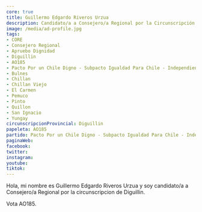 ```yaml
---
core: true
title: Guillermo Edgardo Riveros Urzua
description: Candidato/a a Consejero/a Regional por la Circunscripción de Diguillin
image: /media/ad-profile.jpg
tags:
- CORE
- Consejero Regional
- Apruebo Dignidad
- Diguillin
- AO185
- Pacto Por un Chile Digno - Subpacto Igualdad Para Chile - Independientes
- Bulnes
- Chillan
- Chillan Viejo
- El Carmen
- Pemuco
- Pinto
- Quillon
- San Ignacio
- Yungay
circunscripcionProvincial: Diguillin
papeleta: AO185
partido: Pacto Por un Chile Digno - Subpacto Igualdad Para Chile - Independientes
paginaWeb:
facebook:
twitter:
instagram:
youtube:
tiktok:
---
```

Hola, mi nombre es Guillermo Edgardo Riveros Urzua y soy candidato/a a Consejero/a Regional por la circunscripcion de Diguillin.

Vota AO185.